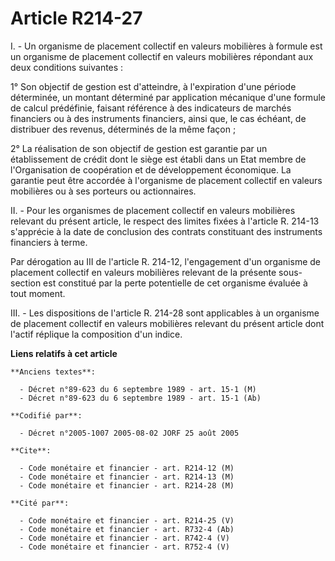 # Article R214-27

I. - Un organisme de placement collectif en valeurs mobilières à formule est un organisme de placement collectif en valeurs
mobilières répondant aux deux conditions suivantes :

1° Son objectif de gestion est d'atteindre, à l'expiration d'une période déterminée, un montant déterminé par application
mécanique d'une formule de calcul prédéfinie, faisant référence à des indicateurs de marchés financiers ou à des instruments
financiers, ainsi que, le cas échéant, de distribuer des revenus, déterminés de la même façon ;

2° La réalisation de son objectif de gestion est garantie par un établissement de crédit dont le siège est établi dans un
Etat membre de l'Organisation de coopération et de développement économique. La garantie peut être accordée à l'organisme de
placement collectif en valeurs mobilières ou à ses porteurs ou actionnaires.

II. - Pour les organismes de placement collectif en valeurs mobilières relevant du présent article, le respect des limites
fixées à l'article R. 214-13 s'apprécie à la date de conclusion des contrats constituant des instruments financiers à terme.

Par dérogation au III de l'article R. 214-12, l'engagement d'un organisme de placement collectif en valeurs mobilières
relevant de la présente sous-section est constitué par la perte potentielle de cet organisme évaluée à tout moment.

III. - Les dispositions de l'article R. 214-28 sont applicables à un organisme de placement collectif en valeurs mobilières
relevant du présent article dont l'actif réplique la composition d'un indice.

**Liens relatifs à cet article**

	**Anciens textes**:

	  - Décret n°89-623 du 6 septembre 1989 - art. 15-1 (M)
	  - Décret n°89-623 du 6 septembre 1989 - art. 15-1 (Ab)

	**Codifié par**:

	  - Décret n°2005-1007 2005-08-02 JORF 25 août 2005

	**Cite**:

	  - Code monétaire et financier - art. R214-12 (M)
	  - Code monétaire et financier - art. R214-13 (M)
	  - Code monétaire et financier - art. R214-28 (M)

	**Cité par**:

	  - Code monétaire et financier - art. R214-25 (V)
	  - Code monétaire et financier - art. R732-4 (Ab)
	  - Code monétaire et financier - art. R742-4 (V)
	  - Code monétaire et financier - art. R752-4 (V)
